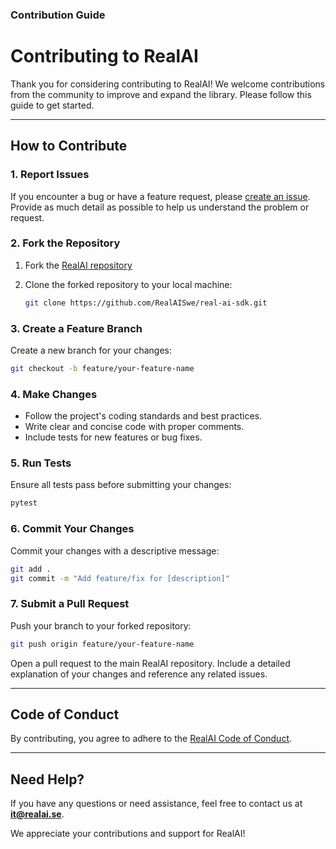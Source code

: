 ### Contribution Guide

# Contributing to RealAI

Thank you for considering contributing to RealAI! We welcome contributions from the community to improve and expand the library. Please follow this guide to get started.

---

## How to Contribute

### 1. Report Issues
If you encounter a bug or have a feature request, please [create an issue](https://github.com/RealAISwe/real-ai-sdk/issues). Provide as much detail as possible to help us understand the problem or request.

### 2. Fork the Repository
1. Fork the [RealAI repository](https://github.com/RealAISwe/real-ai-sdk)
2. Clone the forked repository to your local machine:

   ```bash
   git clone https://github.com/RealAISwe/real-ai-sdk.git
   ```

### 3. Create a Feature Branch
Create a new branch for your changes:
```bash
git checkout -b feature/your-feature-name
```

### 4. Make Changes
- Follow the project's coding standards and best practices.
- Write clear and concise code with proper comments.
- Include tests for new features or bug fixes.

### 5. Run Tests
Ensure all tests pass before submitting your changes:
```bash
pytest
```

### 6. Commit Your Changes
Commit your changes with a descriptive message:
```bash
git add .
git commit -m "Add feature/fix for [description]"
```

### 7. Submit a Pull Request
Push your branch to your forked repository:
```bash
git push origin feature/your-feature-name
```

Open a pull request to the main RealAI repository. Include a detailed explanation of your changes and reference any related issues.

---

## Code of Conduct
By contributing, you agree to adhere to the [RealAI Code of Conduct](https://github.com/RealAISwe/real-ai-sdk/blob/main/CODE_OF_CONDUCT.md).

---

## Need Help?
If you have any questions or need assistance, feel free to contact us at **it@realai.se**.

We appreciate your contributions and support for RealAI!
